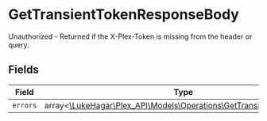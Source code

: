 # GetTransientTokenResponseBody

Unauthorized - Returned if the X-Plex-Token is missing from the header or query.


## Fields

| Field                                                                                                                      | Type                                                                                                                       | Required                                                                                                                   | Description                                                                                                                |
| -------------------------------------------------------------------------------------------------------------------------- | -------------------------------------------------------------------------------------------------------------------------- | -------------------------------------------------------------------------------------------------------------------------- | -------------------------------------------------------------------------------------------------------------------------- |
| `errors`                                                                                                                   | array<[\LukeHagar\Plex_API\Models\Operations\GetTransientTokenErrors](../../Models/Operations/GetTransientTokenErrors.md)> | :heavy_minus_sign:                                                                                                         | N/A                                                                                                                        |